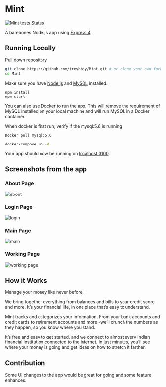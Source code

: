 # Mint

[![Mint tests Status](https://github.com/treyhboy/Mint/workflows/Mint%20tests/badge.svg)](https://github.com/treyhboy/Mint/actions)

A barebones Node.js app using [Express 4](http://expressjs.com/).

## Running Locally

Pull down repository

```sh
git clone https://github.com/treyhboy/Mint.git # or clone your own fork
cd Mint
```

Make sure you have [Node.js](http://nodejs.org/) and [MySQL](https://dev.mysql.com/downloads/mysql/) installed.

```sh
npm install
npm start
```

You can also use Docker to run the app. This will remove the requirement of MySQL installed on your local machine and will run MySQL in a Docker container.

When docker is first run, verify if the mysql:5.6 is running

```sh
Docker pull mysql:5.6
```

```sh
docker-compose up -d
```

Your app should now be running on [localhost:3100](http://localhost:3100/).

## Screenshots from the app

### About Page

![about](Screenshots/about.png)

### Login Page

![login](Screenshots/login.png)

### Main Page

![main](Screenshots/main.png)

### Working Page

![working page](Screenshots/working%20page.png)

## How it Works

Manage your money like never before!

We bring together everything from balances and bills to your credit score and more. It’s your financial life, in one place that’s easy to understand.

Mint tracks and categorizes your information. From your bank accounts and credit cards to retirement accounts and more -we’ll crunch the numbers as they happen, so you know where you stand.

It’s free and easy to get started, and we connect to almost every Indian financial institution connected to the internet. In just minutes, you’ll see where your money is going and get ideas on how to stretch it farther.

## Contribution

Some UI changes to the app would be great for going and some feature enhances.
